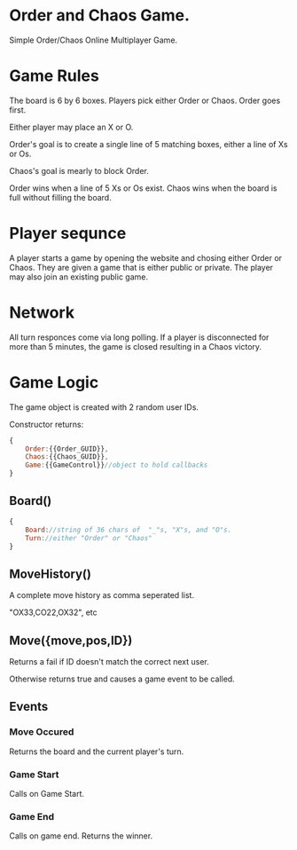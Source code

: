 # Order and Chaos Game.

Simple Order/Chaos Online Multiplayer Game.

# Game Rules

The board is 6 by 6 boxes. Players pick either Order or Chaos. Order goes first.

Either player may place an X or O.

Order's goal is to create a single line of 5 matching boxes, either a line of Xs or Os.

Chaos's goal is mearly to block Order.

Order wins when a line of 5 Xs or Os exist. Chaos wins when the board is full without filling the board.

# Player sequnce

A player starts a game by opening the website and chosing either Order or Chaos. 
They are given a game that is either public or private. The player may also join an existing public game.

# Network

All turn responces come via long polling. If a player is disconnected for more than 5 minutes, 
the game is closed resulting in a Chaos victory.

# Game Logic

The game object is created with 2 random user IDs.

Constructor returns:

```js
{
	Order:{{Order_GUID}},
	Chaos:{{Chaos_GUID}},
	Game:{{GameControl}}//object to hold callbacks
}
```

## Board()

```js
{
	Board://string of 36 chars of  "_"s, "X"s, and "O"s.
	Turn://either "Order" or "Chaos"
}
```

## MoveHistory()

A complete move history as comma seperated list.

"OX33,CO22,OX32", etc

## Move({move,pos,ID})

Returns a fail if ID doesn't match the correct next user.

Otherwise returns true and causes a game event to be called.

## Events

### Move Occured

Returns the board and the current player's turn.

### Game Start

Calls on Game Start.

### Game End

Calls on game end. Returns the winner.
